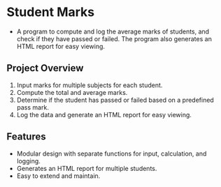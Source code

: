 #   Student Marks

-   A program to compute and log the average marks of students, and check if they have passed or failed. The program also generates an HTML report for easy viewing.

##  Project Overview

1.  Input marks for multiple subjects for each student.
2.  Compute the total and average marks.
3.  Determine if the student has passed or failed based on a predefined pass mark.
4.  Log the data and generate an HTML report for easy viewing.

##  Features

-   Modular design with separate functions for input, calculation, and logging.
-   Generates an HTML report for multiple students.
-   Easy to extend and maintain.